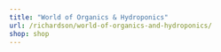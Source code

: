 ```yaml
---
title: "World of Organics & Hydroponics"
url: /richardson/world-of-organics-and-hydroponics/
shop: shop
---
```

